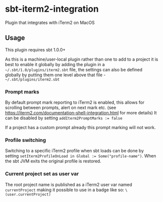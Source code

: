 # sbt-iterm2-integration

Plugin that integrates with iTerm2 on MacOS

## Usage

This plugin requires sbt 1.0.0+

As this is a machine/user-local plugin rather than one to add to a project it is best 
to enable it globally by adding the plugin in a `~/.sbt/1.0/plugins/iterm2.sbt` file, 
the settings can also be defined globally by putting them one level above that file - 
`~/.sbt/plugins/iterm2.sbt`   

### Prompt marks
By default prompt mark reporting to iTerm2 is enabled, this allows for scrolling between
prompts, alert on next mark etc. (see https://iterm2.com/documentation-shell-integration.html for more details)
It can be disabled by setting `addIterm2PromptMarks := false`

If a project has a custom prompt already this prompt marking will not work.

### Profile switching
Switching to a specific iTerm2 profile when sbt loads can be done by setting 
`setIterm2ProfileOnLoad in Global := Some("profile-name")`. When the sbt JVM exits 
the original profile is restored.

### Current project set as user var
The root project name is published as a iTerm2 user var named `currentProject`
making it possible to use in a badge like so: `\(user.currentProject)`